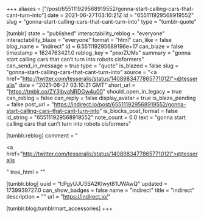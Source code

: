 +++
aliases = ["/post/655111929568919552/gonna-start-calling-cars-that-cant-turn-into"]
date = 2021-06-27T03:10:21Z
id = "655111929568919552"
slug = "gonna-start-calling-cars-that-cant-turn-into"
type = "tumblr-quote"

[tumblr]
state = "published"
interactability_reblog = "everyone"
interactability_blaze = "everyone"
format = "html"
can_like = false
blog_name = "indirect"
id = 6.551119295689196e+17
can_blaze = false
timestamp = 1624763421.0
reblog_key = "pnxrZUMs"
summary = "gonna start calling cars that can’t turn into robots cisformers"
can_send_in_message = true
type = "quote"
is_blazed = false
slug = "gonna-start-calling-cars-that-cant-turn-into"
source = "<a href=\"http://twitter.com/tesseralis/status/1408983477865771012\">@tesseralis</a>"
date = "2021-06-27 03:10:21 GMT"
short_url = "https://tmblr.co/ZY3jbyaNRDGw4u00"
should_open_in_legacy = true
can_reblog = false
can_reply = false
display_avatar = true
is_blaze_pending = false
post_url = "https://indirect.io/post/655111929568919552/gonna-start-calling-cars-that-cant-turn-into"
is_blocks_post_format = false
id_string = "655111929568919552"
note_count = 0.0
text = "gonna start calling cars that can’t turn into robots cisformers"

[tumblr.reblog]
comment = "<p><a href=\"http://twitter.com/tesseralis/status/1408983477865771012\">@tesseralis</a></p>"
tree_html = ""

[tumblr.blog]
uuid = "t:PgyUJU3SA2Klwyt81UWAwQ"
updated = 1739939727.0
can_show_badges = false
name = "indirect"
title = "indirect"
description = ""
url = "https://indirect.io/"

[tumblr.blog.tumblrmart_accessories]
+++
